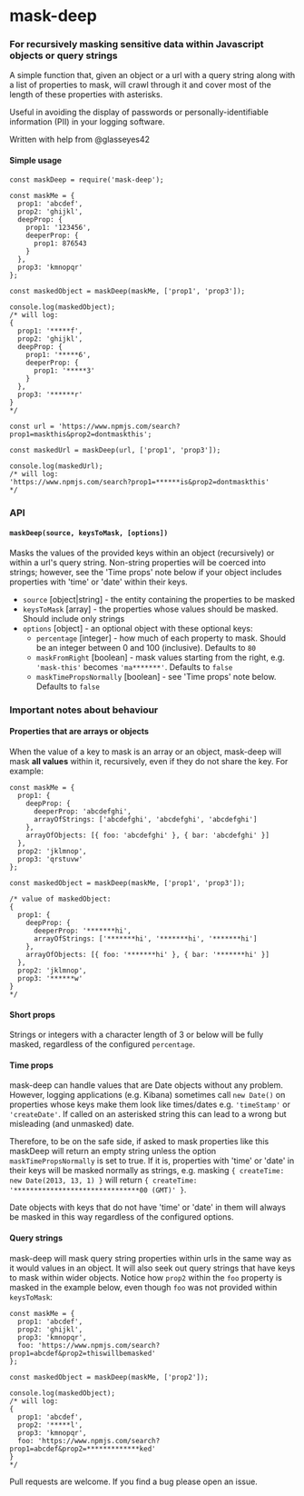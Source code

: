 # mask-deep

### For recursively masking sensitive data within Javascript objects or query strings

A simple function that, given an object or a url with a query string along with a list of properties to mask, will crawl through it and cover most of the length of these properties with asterisks.

Useful in avoiding the display of passwords or personally-identifiable information (PII) in your logging software.

Written with help from @glasseyes42

#### Simple usage
```
const maskDeep = require('mask-deep');

const maskMe = {
  prop1: 'abcdef',
  prop2: 'ghijkl',
  deepProp: {
    prop1: '123456',
    deeperProp: {
      prop1: 876543
    }
  },
  prop3: 'kmnopqr'
};

const maskedObject = maskDeep(maskMe, ['prop1', 'prop3']);

console.log(maskedObject);
/* will log:
{
  prop1: '*****f',
  prop2: 'ghijkl',
  deepProp: {
    prop1: '*****6',
    deeperProp: {
      prop1: '*****3'
    }
  },
  prop3: '******r'
}
*/
```

```
const url = 'https://www.npmjs.com/search?prop1=maskthis&prop2=dontmaskthis';

const maskedUrl = maskDeep(url, ['prop1', 'prop3']);

console.log(maskedUrl);
/* will log:
'https://www.npmjs.com/search?prop1=******is&prop2=dontmaskthis'
*/
```

### API
#### `maskDeep(source, keysToMask, [options])`
Masks the values of the provided keys within an object (recursively) or within a url's query string. Non-string properties will be coerced into strings; however, see the 'Time props' note below if your object includes properties with 'time' or 'date' within their keys.
- `source` [object|string] - the entity containing the properties to be masked
- `keysToMask` [array] - the properties whose values should be masked. Should include only strings
- `options` [object] - an optional object with these optional keys:
  - `percentage` [integer] - how much of each property to mask. Should be an integer between 0 and 100 (inclusive). Defaults to `80`
  - `maskFromRight` [boolean] - mask values starting from the right, e.g. `'mask-this'` becomes `'ma*******'`. Defaults to `false`
  - `maskTimePropsNormally` [boolean] - see 'Time props' note below. Defaults to `false`

### Important notes about behaviour
#### Properties that are arrays or objects
When the value of a key to mask is an array or an object, mask-deep will mask **all values** within it, recursively, even if they do not share the key. For example:
```
const maskMe = {
  prop1: {
    deepProp: {
      deeperProp: 'abcdefghi',
      arrayOfStrings: ['abcdefghi', 'abcdefghi', 'abcdefghi']
    },
    arrayOfObjects: [{ foo: 'abcdefghi' }, { bar: 'abcdefghi' }]
  },
  prop2: 'jklmnop',
  prop3: 'qrstuvw'
};

const maskedObject = maskDeep(maskMe, ['prop1', 'prop3']);

/* value of maskedObject:
{
  prop1: {
    deepProp: {
      deeperProp: '*******hi',
      arrayOfStrings: ['*******hi', '*******hi', '*******hi']
    },
    arrayOfObjects: [{ foo: '*******hi' }, { bar: '*******hi' }]
  },
  prop2: 'jklmnop',
  prop3: '******w'
}
*/
```

#### Short props
Strings or integers with a character length of 3 or below will be fully masked, regardless of the configured `percentage`.

#### Time props

mask-deep can handle values that are Date objects without any problem. However, logging applications (e.g. Kibana) sometimes call `new Date()` on properties whose keys make them look like times/dates e.g. `'timeStamp'` or `'createDate'`. If called on an asterisked string this can lead to a wrong but misleading (and unmasked) date.

Therefore, to be on the safe side, if asked to mask properties like this maskDeep will return an empty string unless the option `maskTimePropsNormally` is set to true. If it is, properties with 'time' or 'date' in their keys will be masked normally as strings, e.g. masking `{ createTime: new Date(2013, 13, 1) }` will return `{ createTime: '*******************************00 (GMT)' }`.

Date objects with keys that do not have 'time' or 'date' in them will always be masked in this way regardless of the configured options.

#### Query strings
mask-deep will mask query string properties within urls in the same way as it would values in an object. It will also seek out query strings that have keys to mask within wider objects. Notice how `prop2` within the `foo` property is masked in the example below, even though `foo` was not provided within `keysToMask`:

```
const maskMe = {
  prop1: 'abcdef',
  prop2: 'ghijkl',
  prop3: 'kmnopqr',
  foo: 'https://www.npmjs.com/search?prop1=abcdef&prop2=thiswillbemasked'
};

const maskedObject = maskDeep(maskMe, ['prop2']);

console.log(maskedObject);
/* will log:
{
  prop1: 'abcdef',
  prop2: '*****l',
  prop3: 'kmnopqr',
  foo: 'https://www.npmjs.com/search?prop1=abcdef&prop2=*************ked'
}
*/
```

Pull requests are welcome. If you find a bug please open an issue.